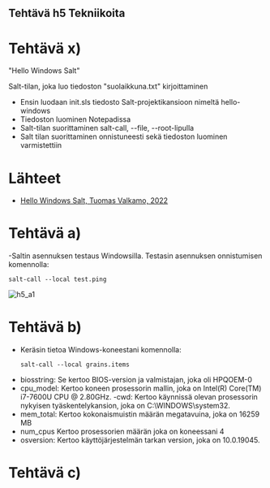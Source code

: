 ## Tehtävä h5 Tekniikoita

# Tehtävä x)

"Hello Windows Salt"
  
  Salt-tilan, joka luo tiedoston "suolaikkuna.txt" kirjoittaminen
  - Ensin luodaan init.sls tiedosto Salt-projektikansioon nimeltä hello-windows
  - Tiedoston luominen Notepadissa
 - Salt-tilan suorittaminen salt-call, --file, --root-lipulla
  - Salt tilan suorittaminen onnistuneesti sekä tiedoston luominen varmistettiin

# Lähteet
- [Hello Windows Salt, Tuomas Valkamo, 2022](https://tuomasvalkamo.com/CMS-course/week-5/)

# Tehtävä a)

-Saltin asennuksen testaus Windowsilla. Testasin asennuksen onnistumisen komennolla:
```
salt-call --local test.ping
```
![h5_a1](https://github.com/Saimas1/Palvelinten-hallinta/assets/165194309/22def108-af19-40f4-bc46-f4f963ea90a4)

# Tehtävä b)

- Keräsin tietoa Windows-koneestani komennolla:
  ```
  salt-call --local grains.items
  ```
 - biosstring:
   Se kertoo BIOS-version ja valmistajan, joka oli HPQOEM-0
- cpu_model:
  Kertoo koneen prosessorin mallin, joka on Intel(R) Core(TM) i7-7600U CPU @ 2.80GHz.
  -cwd:
  Kertoo käynnissä olevan prosessorin nykyisen tyäskentelykansion, joka on C:\WINDOWS\system32.
- mem_total:
  Kertoo kokonaismuistin määrän megatavuina, joka on 16259 MB
- num_cpus
  Kertoo prosessorien määrän joka on koneessani 4
- osversion:
  Kertoo käyttöjärjestelmän tarkan version, joka on 10.0.19045.

# Tehtävä c)
